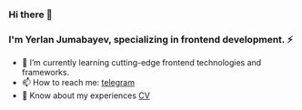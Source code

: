 ### Hi there 👋
### I'm Yerlan Jumabayev, specializing in frontend development. ⚡
- 🔭 I’m currently learning cutting-edge frontend technologies and frameworks.
- 📫 How to reach me: [telegram](https://t.me/ed_way)
- 📄 Know about my experiences [CV](https://github.com/thevarp19/resume/blob/main/Yerlan_Jumabayev_CV.pdf)
<!--
**thevarp19/thevarp19** is a ✨ _special_ ✨ repository because its `README.md` (this file) appears on your GitHub profile.

Here are some ideas to get you started:

- 🔭 I’m currently working on ...
- 🌱 I’m currently learning ...
- 👯 I’m looking to collaborate on ...
- 🤔 I’m looking for help with ...
- 💬 Ask me about ...
- 📫 How to reach me: ...
- 😄 Pronouns: ...
- ⚡ Fun fact: ...
-->
